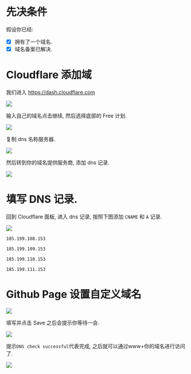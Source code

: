 # 先决条件

假设你已经:

- [x] 拥有了一个域名.
- [x] 域名备案已解决.

# Cloudflare 添加域

我们进入 https://dash.cloudflare.com

![](https://github.com/user-attachments/assets/65746e4c-33ac-42e5-8261-80b231cae4f2)

输入自己的域名点击继续, 然后选择底部的 Free 计划.

![](https://github.com/user-attachments/assets/81adf580-1fc4-4ad9-90b0-30ae4ef43853)

复制 dns 名称服务器.

![](https://github.com/user-attachments/assets/3fa17e93-d8ef-4271-b2f0-e2387a489601)

然后转到你的域名提供服务商, 添加 dns 记录.

![](https://github.com/user-attachments/assets/73aad798-1830-4bbf-b281-cda074f40485)

# 填写 DNS 记录.

回到 Cloudflare 面板, 进入 dns 记录, 按照下图添加 `CNAME` 和 `A` 记录.

![](https://github.com/user-attachments/assets/57ed2272-5e7e-4807-b3de-bde1b95d7040)

```
185.199.108.153

185.199.109.153

185.199.110.153

185.199.111.153
```

# Github Page 设置自定义域名

![](https://github.com/user-attachments/assets/7ac12093-dee3-4a9c-bd55-c124d0ac6453)

填写并点击 Save 之后会提示你等待一会.

![](https://github.com/user-attachments/assets/8087186c-2b32-4064-8b03-92308b063b75)

提示`DNS check successful`代表完成, 之后就可以通过www+你的域名进行访问了.

![](https://github.com/user-attachments/assets/ccc047f5-efbe-4132-b9ab-94e91980394a)